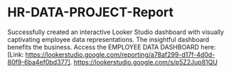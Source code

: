 # HR-DATA-PROJECT-Report
Successfully created an interactive Looker Studio dashboard with visually captivating employee data representations. The insightful dashboard benefits the business. Access the EMPLOYEE DATA DASHBOARD here: [Link: https://lookerstudio.google.com/reporting/a78af299-d17f-4d0d-80f9-6ba4ef0bd377].
https://lookerstudio.google.com/s/p5Z2Jup81QU
